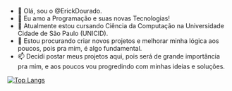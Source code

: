 - 👋 Olá, sou o @ErickDourado.
- 👀 Eu amo a Programação e suas novas Tecnologias!
- 🌱 Atualmente estou cursando Ciência da Computação na Universidade Cidade de São Paulo (UNICID).
- 💞️ Estou procurando criar novos projetos e melhorar minha lógica aos poucos, pois pra mim, é algo fundamental.
- 📫 Decidi postar meus projetos aqui, pois será de grande importância pra mim, e aos poucos vou progredindo com minhas ideias e soluções.

[![Top Langs](https://github-readme-stats.vercel.app/api/top-langs/?username=ErickDourado&theme=prussian&layout=compact)](https://github.com/ErickDourado)
